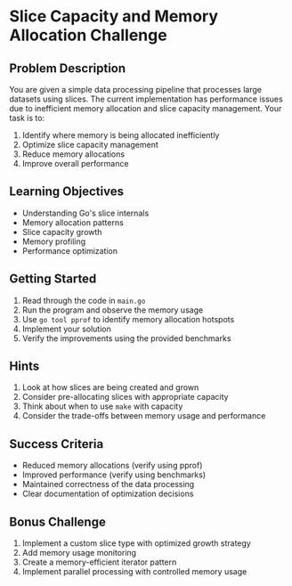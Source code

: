 # Slice Capacity and Memory Allocation Challenge

## Problem Description

You are given a simple data processing pipeline that processes large datasets using slices. The current implementation has performance issues due to inefficient memory allocation and slice capacity management. Your task is to:

1. Identify where memory is being allocated inefficiently
2. Optimize slice capacity management
3. Reduce memory allocations
4. Improve overall performance

## Learning Objectives

- Understanding Go's slice internals
- Memory allocation patterns
- Slice capacity growth
- Memory profiling
- Performance optimization

## Getting Started

1. Read through the code in `main.go`
2. Run the program and observe the memory usage
3. Use `go tool pprof` to identify memory allocation hotspots
4. Implement your solution
5. Verify the improvements using the provided benchmarks

## Hints

1. Look at how slices are being created and grown
2. Consider pre-allocating slices with appropriate capacity
3. Think about when to use `make` with capacity
4. Consider the trade-offs between memory usage and performance

## Success Criteria

- Reduced memory allocations (verify using pprof)
- Improved performance (verify using benchmarks)
- Maintained correctness of the data processing
- Clear documentation of optimization decisions

## Bonus Challenge

1. Implement a custom slice type with optimized growth strategy
2. Add memory usage monitoring
3. Create a memory-efficient iterator pattern
4. Implement parallel processing with controlled memory usage
